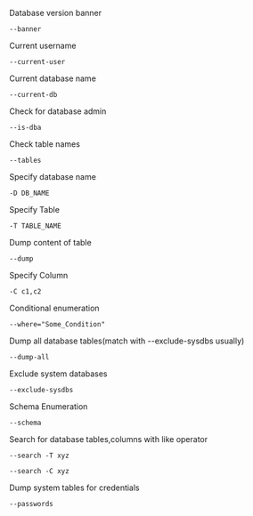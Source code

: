

Database version banner
```
--banner
```

Current username
```
--current-user
```

Current database name
```
--current-db
```

Check for database admin
```
--is-dba
```

Check table names
```
--tables
```

Specify database name
```
-D DB_NAME
```

Specify Table
```
-T TABLE_NAME
```

Dump content of table
```
--dump
```

Specify Column
```
-C c1,c2
```

Conditional enumeration
```
--where="Some_Condition"
```

Dump all database tables(match with --exclude-sysdbs usually)
```
--dump-all
```

Exclude system databases
```
--exclude-sysdbs
```

Schema Enumeration
```
--schema
```

Search for database tables,columns with like operator
```
--search -T xyz
```
```
--search -C xyz
```

Dump system tables for credentials
```
--passwords
```

